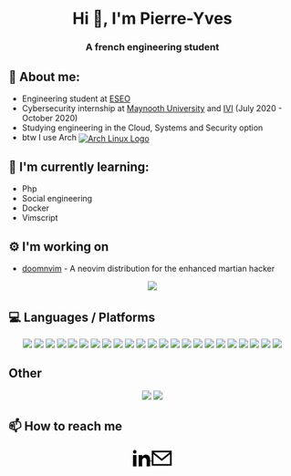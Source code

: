 <!--
**yttrion/yttrion** is a ✨ _special_ ✨ repository because its `README.md` (this file) appears on your GitHub profile.
-->
<h1 align="center">Hi 👋, I'm Pierre-Yves</h1>
<h3 align="center">A french engineering student</h3>

## :book: About me:
- Engineering student at [ESEO](https://eseo.fr/en/)
- Cybersecurity internship at [Maynooth University](https://www.maynoothuniversity.ie/) and [IVI](https://ivi.ie) (July 2020 - October 2020)
- Studying engineering in the Cloud, Systems and Security option
- btw I use Arch [<img src="https://raw.githubusercontent.com/Raymo111/Raymo111/master/socials/arch.svg" height="30em" align="center" alt="Arch Linux Logo" title="Arch Linux Logo"/>](https://archlinux.org/)
## 🌱 I'm currently learning:
- Php
- Social engineering
- Docker
- Vimscript
## :gear: I'm working on
- <a href="https://github.com/yttrion/doomnvim">doomnvim</a> - A neovim distribution for the enhanced martian hacker

<p align="center">
	<img src="https://github-readme-stats.vercel.app/api?username=yttrion&show_icons=true&theme=default" />
</p>

## :computer: Languages / Platforms


<p align="center">
  <img src="https://img.shields.io/badge/-C-1AA946?style=for-the-badge&logo=c&logoColor=ffffff" />
  <img src="https://img.shields.io/badge/-Python-3776AB?style=for-the-badge&logo=python&logoColor=ffffff" />
  <img src="https://img.shields.io/badge/-Java-f89820?style=for-the-badge&logo=java&logoColor=ffffff" />
  <img src="https://img.shields.io/badge/-JavaScript-F7DF1C?style=for-the-badge&logo=javascript&logoColor=000000" />
  <img src="https://img.shields.io/badge/-Haskell-D8D8D8?style=for-the-badge&logo=haskell&logoColor=000000" />
  <img src="https://img.shields.io/badge/-HTML-e34c26?style=for-the-badge&logo=html5&logoColor=ffffff" />
  <img src="https://img.shields.io/badge/-CSS-2965f1?style=for-the-badge&logo=css3&logoColor=ffffff" />
  <img src="https://img.shields.io/badge/-PHP-474A8A?style=for-the-badge&logo=php&logoColor=ffffff" />
  <img src="https://img.shields.io/badge/-Node.js-3c873a?style=for-the-badge&logo=node.js&logoColor=ffffff" />
  <img src="https://img.shields.io/badge/-MySQL-4479A1?style=for-the-badge&logo=MySQL&logoColor=ffffff" />
  <img src="https://img.shields.io/badge/-SQLite-1d97e2?style=for-the-badge&logo=sqlite&logoColor=ffffff" />
  <img src="https://img.shields.io/badge/-Git-%23F05032?style=for-the-badge&logo=git&logoColor=%23ffffff" />
  <img src="https://img.shields.io/badge/-Vim-3c873a?style=for-the-badge&logo=vim&logoColor=ffffff" />
  <img src="https://img.shields.io/badge/-Latex-1bc0b7?style=for-the-badge&logo=latex&logoColor=ffffff" />
  <img src="https://img.shields.io/badge/-Windows-1075da?style=for-the-badge&logo=windows&logoColor=ffffff" />
  <img src="https://img.shields.io/badge/-OSX-cfd0d0?style=for-the-badge&logo=apple&logoColor=000000" />
  <img src="https://img.shields.io/badge/-Arch-1793D1?style=for-the-badge&logo=arch-linux&logoColor=fff" />
  <img src="https://img.shields.io/badge/-Linux-ffa600?style=for-the-badge&logo=linux&logoColor=ffffff" />
  <img src="https://img.shields.io/badge/-Raspberry-C51A4A?style=for-the-badge&logo=raspberry-pi&logoColor=fff" />
  <img src="https://img.shields.io/badge/-Arduino-00979D?style=for-the-badge&logo=arduino&logoColor=fff" />
  <img src="https://img.shields.io/badge/-FreeBSD-fa3f05?style=for-the-badge&logo=freebsd&logoColor=ffffff" />
  <img src="https://img.shields.io/badge/-Ansible-EE0000?style=for-the-badge&logo=ansible&logoColor=ffffff" />
  <img src="https://img.shields.io/badge/-Vagrant-1563FF?style=for-the-badge&logo=vagrant&logoColor=ffffff" />


</p>

## Other
<p align="center">
  <img src="https://img.shields.io/badge/-Photoshop-31A8FF?style=for-the-badge&logo=adobe-photoshop&logoColor=fff" />
  <img src="https://img.shields.io/badge/-Illustrator-FF9A00?style=for-the-badge&logo=adobe-illustrator&logoColor=fff" />
</p>

<!--
<p align="center">
  <img src="https://github-readme-stats.vercel.app/api/top-langs/?username=yttrion" />
</p>
-->

## 📫 How to reach me
<p align="center">
	<a href="https://fr.linkedin.com/in/pierre-yves-douault-a1a8b8182" target="blank">
		<img align="center" src="https://github.com/yttrion/yttrion/blob/master/assets/linkedin.svg" alt="pydouault" height="30" width="30" />
	</a>
	<a href="mailto:pierreyvesdouault@protonmail.com" target="blank">
		<img align="center" src="https://github.com/yttrion/yttrion/blob/master/assets/email.svg" alt="pydouault" height="35" width="35" />
	</a>
</p>
